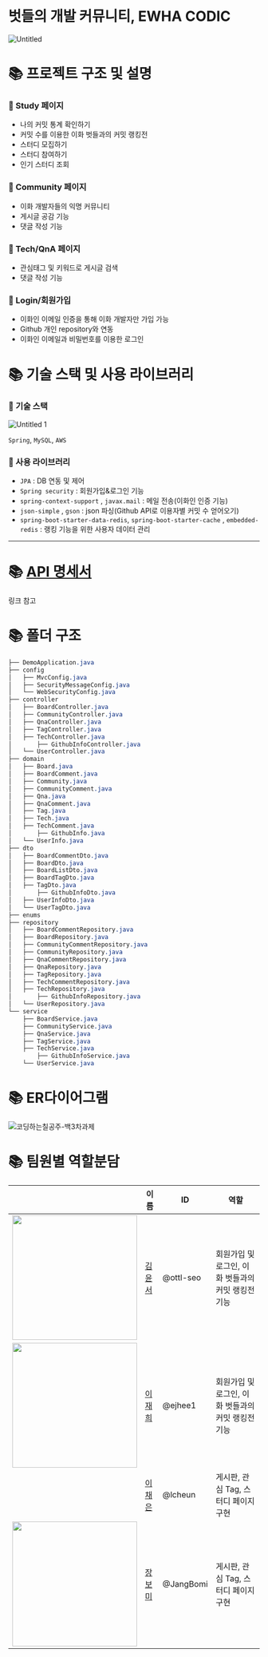 # 벗들의 개발 커뮤니티, EWHA CODIC
![Untitled](https://user-images.githubusercontent.com/61778930/127738714-7cd7e51b-6526-4524-b6ca-ebd3e1047600.png)


# 📚 프로젝트 구조 및 설명

### 📌 Study 페이지

- 나의 커밋 통계 확인하기
- 커밋 수를 이용한 이화 벗들과의 커밋 랭킹전
- 스터디 모집하기
- 스터디 참여하기
- 인기 스터디 조회

### 📌 Community 페이지

- 이화 개발자들의 익명 커뮤니티
- 게시글 공감 기능
- 댓글 작성 기능

### 📌 Tech/QnA 페이지

- 관심태그 및 키워드로 게시글 검색
- 댓글 작성 기능

### 📌 Login/회원가입

- 이화인 이메일 인증을 통해 이화 개발자만 가입 가능
- Github 개인 repository와 연동
- 이화인 이메일과 비밀번호를 이용한 로그인

### 

# 📚 기술 스택 및 사용 라이브러리

### 🌲 기술 스택

![Untitled 1](https://user-images.githubusercontent.com/61778930/127738721-4d84adcf-dcb3-4689-a32b-b6d2008dacf4.png)

`Spring`, `MySQL`, `AWS`

### 🌲 사용 라이브러리

- `JPA` : DB 연동 및 제어
- `Spring security` : 회원가입&로그인 기능
- `spring-context-support` , `javax.mail` : 메일 전송(이화인 인증 기능)
- `json-simple` , `gson` : json 파싱(Github API로 이용자별 커밋 수 얻어오기)
- `spring-boot-starter-data-redis`, 
`spring-boot-starter-cache` ,
`embedded-redis` : 랭킹 기능을 위한 사용자 데이터 관리

- - -

# 📚 [API 명세서](https://www.notion.so/API-2c8a54041aa547ecaaa0cbb3e688bd80)
링크 참고
   
   
# 📚 폴더 구조

```scss
├── DemoApplication.java
├── config
│   ├── MvcConfig.java
│   ├── SecurityMessageConfig.java
│   └── WebSecurityConfig.java
├── controller
│   ├── BoardController.java
│   ├── CommunityController.java
│   ├── QnaController.java
│   ├── TagController.java
│   ├── TechController.java
│		├── GithubInfoController.java
│   └── UserController.java
├── domain
│   ├── Board.java
│   ├── BoardComment.java
│   ├── Community.java
│   ├── CommunityComment.java
│   ├── Qna.java
│   ├── QnaComment.java
│   ├── Tag.java
│   ├── Tech.java
│   ├── TechComment.java
│		├── GithubInfo.java
│   └── UserInfo.java
├── dto
│   ├── BoardCommentDto.java
│   ├── BoardDto.java
│   ├── BoardListDto.java
│   ├── BoardTagDto.java
│   ├── TagDto.java
│		├── GithubInfoDto.java
│   ├── UserInfoDto.java
│   └── UserTagDto.java
├── enums
├── repository
│   ├── BoardCommentRepository.java
│   ├── BoardRepository.java
│   ├── CommunityCommentRepository.java
│   ├── CommunityRepository.java
│   ├── QnaCommentRepository.java
│   ├── QnaRepository.java
│   ├── TagRepository.java
│   ├── TechCommentRepository.java
│   ├── TechRepository.java
│		├── GithubInfoRepository.java
│   └── UserRepository.java
└── service
    ├── BoardService.java
    ├── CommunityService.java
    ├── QnaService.java
    ├── TagService.java
    ├── TechService.java
		├── GithubInfoService.java
    └── UserService.java
```

# 📚 ER다이어그램

![코딩하는칠공주-백3차과제](https://user-images.githubusercontent.com/71924746/127740482-5ad2f2be-6c08-46f4-9458-c444918292a9.png)

# 📚 팀원별 역할분담

||이름|ID|역할|
|--------|---------|---|---|
|<img src = "https://user-images.githubusercontent.com/71870316/127739602-65d2f3e0-451c-4bfa-b382-4a128336f9de.png" width="250" height="250">|[김윤서](https://github.com/ottl-seo)|@ottl-seo|회원가입 및 로그인, 이화 벗들과의 커밋 랭킹전 기능|
|<img src = "https://user-images.githubusercontent.com/71870316/127739808-3deb9684-e90a-4f19-92a4-49f91617af6d.JPG" width="250" height="250">|[이재희](https://github.com/ejhee1)|@ejhee1|회원가입 및 로그인, 이화 벗들과의 커밋 랭킹전 기능|
||[이채은](https://github.com/lcheun)|@lcheun|게시판, 관심 Tag, 스터디 페이지 구현|
|<img src = "https://user-images.githubusercontent.com/71870316/127739702-b19c4cc4-7273-409c-a345-c74d7872e14a.png" width="250" height="250">|[장보미](https://github.com/JangBomi)|@JangBomi|게시판, 관심 Tag, 스터디 페이지 구현|



